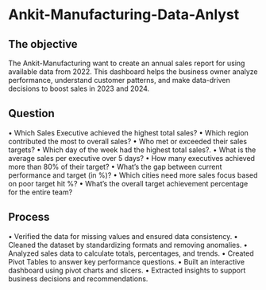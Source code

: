 # Ankit-Manufacturing-Data-Anlyst
## The objective
The Ankit-Manufacturing want to create an annual sales report for using available data from 2022. This dashboard helps the business owner analyze performance, understand customer patterns, and make data-driven decisions to boost sales in 2023 and 2024.

## Question
•	Which Sales Executive achieved the highest total sales?
•	Which region contributed the most to overall sales?
•	Who met or exceeded their sales targets?
•	Which day of the week had the highest total sales?.
•	What is the average sales per executive over 5 days?
•	How many executives achieved more than 80% of their target?
•	What’s the gap between current performance and target (in %)?
•	Which cities need more sales focus based on poor target hit %?
•	What’s the overall target achievement percentage for the entire team?

## Process 
•	Verified the data for missing values and ensured data consistency.
•	Cleaned the dataset by standardizing formats and removing anomalies.
•	Analyzed sales data to calculate totals, percentages, and trends.
•	Created Pivot Tables to answer key performance questions.
•	Built an interactive dashboard using pivot charts and slicers.
•	Extracted insights to support business decisions and recommendations.


